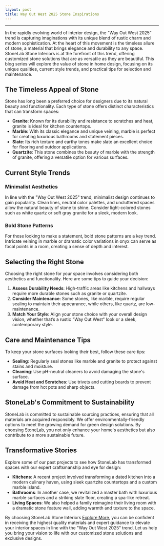 ```yaml
---
layout: post
title: Way Out West 2025 Stone Inspirations
---
```



---

In the rapidly evolving world of interior design, the "Way Out West 2025" trend is capturing imaginations with its unique blend of rustic charm and modern sophistication. At the heart of this movement is the timeless allure of stone, a material that brings elegance and durability to any space. StoneLab Stone Interiors is at the forefront of this trend, offering customized stone solutions that are as versatile as they are beautiful. This blog series will explore the value of stone in home design, focusing on its unique qualities, current style trends, and practical tips for selection and maintenance.

## The Timeless Appeal of Stone

Stone has long been a preferred choice for designers due to its natural beauty and functionality. Each type of stone offers distinct characteristics that can transform spaces:

- **Granite**: Known for its durability and resistance to scratches and heat, granite is ideal for kitchen countertops.
- **Marble**: With its classic elegance and unique veining, marble is perfect for creating luxurious bathrooms and statement pieces.
- **Slate**: Its rich texture and earthy tones make slate an excellent choice for flooring and outdoor applications.
- **Quartzite**: This stone combines the beauty of marble with the strength of granite, offering a versatile option for various surfaces.

## Current Style Trends

### Minimalist Aesthetics

In line with the "Way Out West 2025" trend, minimalist design continues to gain popularity. Clean lines, neutral color palettes, and uncluttered spaces allow the natural beauty of stone to shine. Consider light-colored stones such as white quartz or soft gray granite for a sleek, modern look.

### Bold Stone Patterns

For those looking to make a statement, bold stone patterns are a key trend. Intricate veining in marble or dramatic color variations in onyx can serve as focal points in a room, creating a sense of depth and interest.

## Selecting the Right Stone

Choosing the right stone for your space involves considering both aesthetics and functionality. Here are some tips to guide your decision:

1. **Assess Durability Needs**: High-traffic areas like kitchens and hallways require more durable stones such as granite or quartzite.
2. **Consider Maintenance**: Some stones, like marble, require regular sealing to maintain their appearance, while others, like quartz, are low-maintenance.
3. **Match Your Style**: Align your stone choice with your overall design vision, whether that’s a rustic "Way Out West" look or a sleek, contemporary style.

## Care and Maintenance Tips

To keep your stone surfaces looking their best, follow these care tips:

- **Sealing**: Regularly seal stones like marble and granite to protect against stains and moisture.
- **Cleaning**: Use pH-neutral cleaners to avoid damaging the stone's surface.
- **Avoid Heat and Scratches**: Use trivets and cutting boards to prevent damage from hot pots and sharp objects.

## StoneLab's Commitment to Sustainability

StoneLab is committed to sustainable sourcing practices, ensuring that all materials are acquired responsibly. We offer environmentally-friendly options to meet the growing demand for green design solutions. By choosing StoneLab, you not only enhance your home's aesthetics but also contribute to a more sustainable future.

## Transformative Stories

Explore some of our past projects to see how StoneLab has transformed spaces with our expert craftsmanship and eye for design:

- **Kitchens**: A recent project involved transforming a dated kitchen into a modern culinary haven, using sleek quartzite countertops and a custom marble island.
- **Bathrooms**: In another case, we revitalized a master bath with luxurious marble surfaces and a striking slate floor, creating a spa-like retreat.
- **Living Spaces**: We also helped a family reimagine their living room with a dramatic stone feature wall, adding warmth and texture to the space.

By choosing StoneLab Stone Interiors [Explore More](https://stonelab.se), you can be confident in receiving the highest quality materials and expert guidance to elevate your interior spaces in line with the "Way Out West 2025" trend. Let us help you bring your vision to life with our customized stone solutions and exclusive designs.